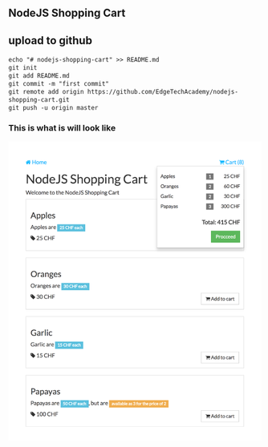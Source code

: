 ## NodeJS Shopping Cart

## upload to github
``` shell
echo "# nodejs-shopping-cart" >> README.md
git init
git add README.md
git commit -m "first commit"
git remote add origin https://github.com/EdgeTechAcademy/nodejs-shopping-cart.git
git push -u origin master
```
### This is what is will look like
![NodeJS Shopping Cart](/data/nodejs-cart-1.png?raw=true "NodeJS Shopping Cart")
